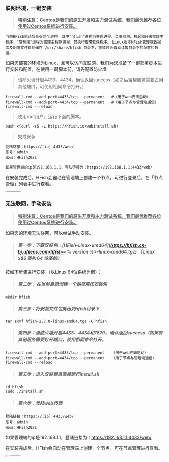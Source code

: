 ### 联网环境，一键安装

> **<u>特别注意：Centos是我们的原生开发和主力测试系统，我们最优推荐各位使用过Centos系统进行安装。</u>**

`当前HFish启动后会有两个进程，其中"hfish"进程为管理进程，负责监测、拉起和升级蜜罐主程序，"管理端"进程为蜜罐主程序进程，其执行蜜罐软件程序。`
`Linux版本HFish管理端数据库及配置文件都存储在 /usr/share/hfish 目录下，重装时会自动读取目录下的配置和数据。`


如果您部署的环境为Linux，且可以访问互联网。我们为您准备了一键部署脚本进行安装和配置，在使用一键脚本前，请先配置防火墙

> 请防火墙开启4433、4434，确认返回success（如之后蜜罐服务需要占用其他端口，可使用相同命令打开。）

```
firewall-cmd --add-port=4433/tcp --permanent   #（用于web界面启动）
firewall-cmd --add-port=4434/tcp --permanent   #（用于节点与管理端通信）
firewall-cmd --reload
```

> 使用root用户，运行下面的脚本。

```
bash <(curl -sS -L https://hfish.io/webinstall.sh)
```


> 完成安装

```
登陆链接：https://[ip]:4433/web/
账号：admin
密码：HFish2021
```

`如果管理端的ip是192.168.1.1，登陆链接为：https://192.168.1.1:4433/web/`

在安装完成后，HFish会自动在管理端上创建一个节点。可进行登录后，在「节点管理」列表中进行查看。

<img src="/images/image-20210914113134975.png" alt="image-20210914113134975" style="zoom: 25%;" />



### 无法联网，手动安装

> **<u>特别注意：Centos是我们的原生开发和主力测试系统，我们最优推荐各位使用过Centos系统进行安装。</u>**

如果您的环境无法联网，可以尝试手动安装。

> ##### 第一步：下载安装包：[HFish-Linux-amd64](https://hfish.cn-bj.ufileos.com/hfish-<% version %>-linux-amd64.tgz) （ Linux x86 架构 64 位系统）

按如下步骤进行安装 （以Linux 64位系统为例）：

> ##### 第二步： 在当前目录创建一个路径解压安装包

```
mkdir hfish
```

> ##### 第三步：将安装文件包解压到hfish目录下

```
tar zxvf hfish-2.7.0-linux-amd64.tgz -C hfish
```

> ##### 第四步：请防火墙开启4433、4434和7879，确认返回success（如果有其他服务需要打开端口，使用相同命令打开。

```
firewall-cmd --add-port=4433/tcp --permanent   （用于web界面启动）
firewall-cmd --add-port=4434/tcp --permanent   （用于节点与管理端通信）
firewall-cmd --reload
```

> ##### 第五步：进入安装目录直接运行install.sh

```
cd hfish
sudo ./install.sh
```

> ##### 第六步：登陆web界面

```
登陆链接：https://[ip]:4433/web/
账号：admin
密码：HFish2021
```

如果管理端的ip是192.168.1.1，登陆链接为：https://192.168.1.1:4433/web/

在安装完成后，HFish会自动在管理端上创建一个节点。可在节点管理进行查看。

<img src="/images/image-20210914113134975.png" alt="image-20210914113134975" style="zoom: 25%;" />
